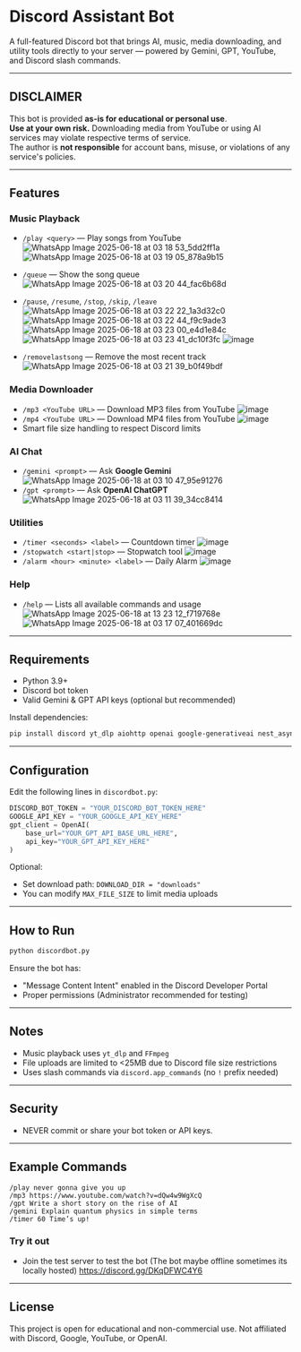 
# Discord Assistant Bot

A full-featured Discord bot that brings AI, music, media downloading, and utility tools directly to your server — powered by Gemini, GPT, YouTube, and Discord slash commands.

---

## DISCLAIMER

This bot is provided **as-is for educational or personal use**.  
**Use at your own risk.** Downloading media from YouTube or using AI services may violate respective terms of service.  
The author is **not responsible** for account bans, misuse, or violations of any service's policies.

---

## Features

### Music Playback
- `/play <query>` — Play songs from YouTube
  ![WhatsApp Image 2025-06-18 at 03 18 53_5dd2ff1a](https://github.com/user-attachments/assets/1b957178-8b65-4b63-97c3-32020006c221)
  ![WhatsApp Image 2025-06-18 at 03 19 05_878a9b15](https://github.com/user-attachments/assets/9a42a2d7-5ca0-41a6-932c-345337ec8f98)

- `/queue` — Show the song queue
  ![WhatsApp Image 2025-06-18 at 03 20 44_fac6b68d](https://github.com/user-attachments/assets/57c6653d-164f-4f50-8a3e-5b0629286bf4)
- `/pause`, `/resume`, `/stop`, `/skip`, `/leave`
  ![WhatsApp Image 2025-06-18 at 03 22 22_1a3d32c0](https://github.com/user-attachments/assets/112ef69d-6770-4e10-8e9e-903268176ae8)
  ![WhatsApp Image 2025-06-18 at 03 22 44_f9c9ade3](https://github.com/user-attachments/assets/ee9af237-c707-4939-8d3c-dc114ac4edc0)
  ![WhatsApp Image 2025-06-18 at 03 23 00_e4d1e84c](https://github.com/user-attachments/assets/930021e4-246e-4726-a20e-fed368478788)
  ![WhatsApp Image 2025-06-18 at 03 23 41_dc10f3fc](https://github.com/user-attachments/assets/be853704-2cb2-4063-995c-e2e953b6bcf0)
  ![image](https://github.com/user-attachments/assets/9ba529b0-16a3-4208-adfc-ee02053bac1d)

- `/removelastsong` — Remove the most recent track
  ![WhatsApp Image 2025-06-18 at 03 21 39_b0f49bdf](https://github.com/user-attachments/assets/7868a674-4a6e-4791-b3e6-044f8f1ec0c8)

### Media Downloader
- `/mp3 <YouTube URL>` — Download MP3 files from YouTube
  ![image](https://github.com/user-attachments/assets/28181f03-c174-4450-ab6d-0e0cb1ff93c7)
- `/mp4 <YouTube URL>` — Download MP4 files from YouTube
  ![image](https://github.com/user-attachments/assets/e5b862b1-3b21-46bc-afc6-e9a17526d64f)
- Smart file size handling to respect Discord limits

### AI Chat
- `/gemini <prompt>` — Ask **Google Gemini**
  ![WhatsApp Image 2025-06-18 at 03 10 47_95e91276](https://github.com/user-attachments/assets/9b9e4a9e-1507-445a-9d65-14849ed2dd1a)
- `/gpt <prompt>` — Ask **OpenAI ChatGPT**
  ![WhatsApp Image 2025-06-18 at 03 11 39_34cc8414](https://github.com/user-attachments/assets/117cfda4-57c7-47d2-aa28-ce22304ba924)

### Utilities
- `/timer <seconds> <label>` — Countdown timer
  ![image](https://github.com/user-attachments/assets/77af3b76-3191-49c7-8365-5d21f20465a8)
- `/stopwatch <start|stop>` — Stopwatch tool
  ![image](https://github.com/user-attachments/assets/032b14b1-14f9-4a13-8f2c-5cd62f467ed0)
- `/alarm <hour> <minute> <label>` — Daily Alarm
  ![image](https://github.com/user-attachments/assets/d2e71864-d6e3-4073-beda-d42aaa6c3f70)
  
### Help
- `/help` — Lists all available commands and usage
  ![WhatsApp Image 2025-06-18 at 13 23 12_f719768e](https://github.com/user-attachments/assets/213316c8-378f-4add-94f8-9ff059c5a704)
  ![WhatsApp Image 2025-06-18 at 03 17 07_401669dc](https://github.com/user-attachments/assets/241909d2-7df0-425b-b3a6-e6973479ef7e)

---

## Requirements

- Python 3.9+
- Discord bot token
- Valid Gemini & GPT API keys (optional but recommended)

Install dependencies:

```bash
pip install discord yt_dlp aiohttp openai google-generativeai nest_asyncio
````

---

## Configuration

Edit the following lines in `discordbot.py`:

```python
DISCORD_BOT_TOKEN = "YOUR_DISCORD_BOT_TOKEN_HERE"
GOOGLE_API_KEY = "YOUR_GOOGLE_API_KEY_HERE"
gpt_client = OpenAI(
    base_url="YOUR_GPT_API_BASE_URL_HERE",
    api_key="YOUR_GPT_API_KEY_HERE"
)
```

Optional:

* Set download path: `DOWNLOAD_DIR = "downloads"`
* You can modify `MAX_FILE_SIZE` to limit media uploads

---

## How to Run

```bash
python discordbot.py
```

Ensure the bot has:

* "Message Content Intent" enabled in the Discord Developer Portal
* Proper permissions (Administrator recommended for testing)

---

## Notes

* Music playback uses `yt_dlp` and `FFmpeg`
* File uploads are limited to <25MB due to Discord file size restrictions
* Uses slash commands via `discord.app_commands` (no `!` prefix needed)

---

##  Security

* NEVER commit or share your bot token or API keys.

---

## Example Commands

```text
/play never gonna give you up
/mp3 https://www.youtube.com/watch?v=dQw4w9WgXcQ
/gpt Write a short story on the rise of AI
/gemini Explain quantum physics in simple terms
/timer 60 Time’s up!
```
### Try it out
* Join the test server to test the bot (The bot maybe offline sometimes its locally hosted)
  https://discord.gg/DKqDFWC4Y6
---

## License

This project is open for educational and non-commercial use.
Not affiliated with Discord, Google, YouTube, or OpenAI.


